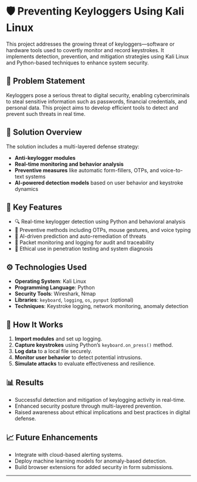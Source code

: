 # 🛡️ Preventing Keyloggers Using Kali Linux

This project addresses the growing threat of keyloggers—software or hardware tools used to covertly monitor and record keystrokes. It implements detection, prevention, and mitigation strategies using Kali Linux and Python-based techniques to enhance system security.



## 📌 Problem Statement

Keyloggers pose a serious threat to digital security, enabling cybercriminals to steal sensitive information such as passwords, financial credentials, and personal data. This project aims to develop efficient tools to detect and prevent such threats in real time.



## 🧠 Solution Overview

The solution includes a multi-layered defense strategy:
- **Anti-keylogger modules**
- **Real-time monitoring and behavior analysis**
- **Preventive measures** like automatic form-fillers, OTPs, and voice-to-text systems
- **AI-powered detection models** based on user behavior and keystroke dynamics



## 🚀 Key Features

- 🔍 Real-time keylogger detection using Python and behavioral analysis
- 🛑 Preventive methods including OTPs, mouse gestures, and voice typing
- 🧠 AI-driven prediction and auto-remediation of threats
- 🧾 Packet monitoring and logging for audit and traceability
- 🔐 Ethical use in penetration testing and system diagnosis



## ⚙️ Technologies Used

- **Operating System**: Kali Linux
- **Programming Language**: Python
- **Security Tools**: Wireshark, Nmap
- **Libraries**: `keyboard`, `logging`, `os`, `pynput` (optional)
- **Techniques**: Keystroke logging, network monitoring, anomaly detection



## 🧪 How It Works

1. **Import modules** and set up logging.
2. **Capture keystrokes** using Python’s `keyboard.on_press()` method.
3. **Log data** to a local file securely.
4. **Monitor user behavior** to detect potential intrusions.
5. **Simulate attacks** to evaluate effectiveness and resilience.


## 📊 Results

- Successful detection and mitigation of keylogging activity in real-time.
- Enhanced security posture through multi-layered prevention.
- Raised awareness about ethical implications and best practices in digital defense.


## 📈 Future Enhancements

- Integrate with cloud-based alerting systems.
- Deploy machine learning models for anomaly-based detection.
- Build browser extensions for added security in form submissions.

---




